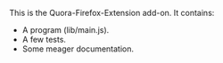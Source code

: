 This is the Quora-Firefox-Extension add-on.  It contains:

* A program (lib/main.js).
* A few tests.
* Some meager documentation.
